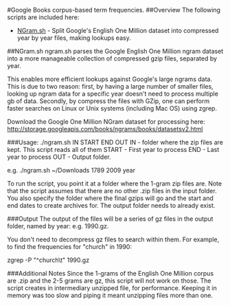 #Google Books corpus-based term frequencies.
##Overview
The following scripts are included here:
 * [NGram.sh](#ngramsh) - Split Google's English One Million dataset into compressed year by year files, making lookups easy. 

##NGram.sh
ngram.sh parses the Google English One Million ngram dataset into a more manageable collection of compressed gzip files, separated by year. 

This enables more efficient lookups against Google's large ngrams data. This is due to two reason: first, by having a large number of smaller files, looking up ngram data for a specific year doesn't need to process multiple gb of data. Secondly, by compress the files with GZip, one can perform faster searches on Linux or Unix systems (including Mac OS) using zgrep.

Download the Google One Million NGram dataset for processing here:
http://storage.googleapis.com/books/ngrams/books/datasetsv2.html

###Usage:
 ./ngram.sh IN START END OUT
       IN - folder where the zip files are kept. This script reads all of them
       START - First year to process
       END - Last year to process
       OUT - Output folder.

 e.g.
       ./ngram.sh ~/Downloads 1789 2009 year

To run the script, you point it at a folder where the 1-gram zip files are. Note that the script assumes that there are no other .zip files in the input folder.
You also specify the folder where the final gzips will go and the start and end dates to create archives for. The output folder needs to already exist.

###Output
The output of the files will be a series of gz files in the output folder, named by year: e.g. 1990.gz.

You don't need to decompress gz files to search within them. For example, to find the frequencies for "church" in 1990:

 zgrep -P "^church\t" 1990.gz 

###Additional Notes
Since the 1-grams of the English One Million corpus are .zip and the 2-5 grams are gz, this script will not work on those. 
The script creates in intermediary unzipped file, for performance. Keeping it in memory was too slow and piping it meant unzipping files more than one. 
